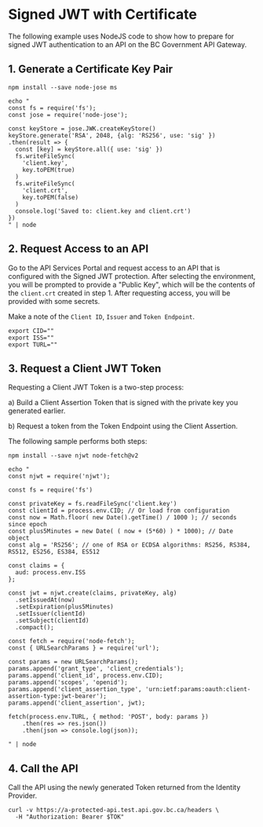 # Signed JWT with Certificate

The following example uses NodeJS code to show how to prepare for signed JWT authentication to an API on the BC Government API Gateway.

## 1. Generate a Certificate Key Pair

```
npm install --save node-jose ms

echo "
const fs = require('fs');
const jose = require('node-jose');

const keyStore = jose.JWK.createKeyStore()
keyStore.generate('RSA', 2048, {alg: 'RS256', use: 'sig' })
.then(result => {
  const [key] = keyStore.all({ use: 'sig' })
  fs.writeFileSync(
    'client.key',
    key.toPEM(true)
  )
  fs.writeFileSync(
    'client.crt',
    key.toPEM(false)
  )
  console.log('Saved to: client.key and client.crt')
})
" | node
```

## 2. Request Access to an API

Go to the API Services Portal and request access to an API that is configured with the Signed JWT protection. After selecting the environment, you will be prompted to provide a "Public Key", which will be the contents of the `client.crt` created in step 1. After requesting access, you will be provided with some secrets.

Make a note of the `Client ID`, `Issuer` and `Token Endpoint`.

```
export CID=""
export ISS=""
export TURL=""
```

## 3. Request a Client JWT Token

Requesting a Client JWT Token is a two-step process:

a) Build a Client Assertion Token that is signed with the private key you generated earlier.

b) Request a token from the Token Endpoint using the Client Assertion.

The following sample performs both steps:

```
npm install --save njwt node-fetch@v2

echo "
const njwt = require('njwt');

const fs = require('fs')

const privateKey = fs.readFileSync('client.key')
const clientId = process.env.CID; // Or load from configuration
const now = Math.floor( new Date().getTime() / 1000 ); // seconds since epoch
const plus5Minutes = new Date( ( now + (5*60) ) * 1000); // Date object
const alg = 'RS256'; // one of RSA or ECDSA algorithms: RS256, RS384, RS512, ES256, ES384, ES512

const claims = {
  aud: process.env.ISS
};

const jwt = njwt.create(claims, privateKey, alg)
  .setIssuedAt(now)
  .setExpiration(plus5Minutes)
  .setIssuer(clientId)
  .setSubject(clientId)
  .compact();

const fetch = require('node-fetch');
const { URLSearchParams } = require('url');

const params = new URLSearchParams();
params.append('grant_type', 'client_credentials');
params.append('client_id', process.env.CID);
params.append('scopes', 'openid');
params.append('client_assertion_type', 'urn:ietf:params:oauth:client-assertion-type:jwt-bearer');
params.append('client_assertion', jwt);

fetch(process.env.TURL, { method: 'POST', body: params })
    .then(res => res.json())
    .then(json => console.log(json));

" | node
```

## 4. Call the API

Call the API using the newly generated Token returned from the Identity Provider.

```
curl -v https://a-protected-api.test.api.gov.bc.ca/headers \
  -H "Authorization: Bearer $TOK"

```
